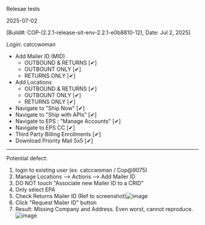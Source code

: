 Relesae tests

2025-07-02

[Build#: COP-(2.2.1-release-sit-env-2.2.1-e0b8810-12), Date: Jul 2, 2025]

Login: catccwoman
- Add Mailer ID (MID)
  - OUTBOUND & RETURNS [✔]
  - OUTBOUNT ONLY [✔]
  - RETURNS ONLY [✔]
- Add Locations
  - OUTBOUND & RETURNS [✔]
  - OUTBOUNT ONLY [✔]
  - RETURNS ONLY [✔]
- Navigate to "Ship Now" [✔]
- Navigate to "Ship with APIs" [✔]
- Navigate to EPS : "Manage Accounts" [✔]
- Navigate to EPS CC [✔]
- Third Party Billing Enrollments [✔]
- Download Priority Mail 5x5 [✔]

 
---
Potential defect:

1. login to existing user (ex. catccwoman / Cop@9075)
2. Manage Locations --> Actions --> Add Mailer ID
3. DO NOT touch "Associate new Mailer ID to a CRID"
4. Only select EPA
5. Check Returns Mailer ID (Ref to screenshot)![image](https://github.com/user-attachments/assets/3780ce97-58eb-4b79-a517-deab07d02642)
6. Click "Request Mailer ID" button
7. Result: Missing Company and Address. Even worst, cannot reproduce.![image](https://github.com/user-attachments/assets/118f72f5-434d-4c44-b3eb-245ac6562d5e)
